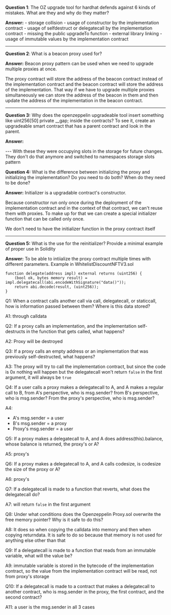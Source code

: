 **Question 1**: The OZ upgrade tool for hardhat defends against 6 kinds of mistakes. What are they and why do they matter?

**Answer:**
    - storage collision
    - usage of constructor by the implementation contract
    - usage of selfdestruct or delegatecall by the implementation contract
    - missing the public upgradeTo function
    - external library linking
    - usage of immutable values by the implementation contract

---

**Question 2**: What is a beacon proxy used for?

**Answer:** Beacon proxy pattern can be used when we need to upgrade multiple proxies at once.

The proxy contract will store the address of the beacon contract instead of the implementation contract and the beacon contract will store the address of the implementation. That way if we have to upgrade multiple proxies simultaneously we can store the address of the beacon in them and then update the address of the implementation in the beacon contract.

---

**Question 3:** Why does the openzeppelin upgradeable tool insert something like uint256[50] private __gap; inside the contracts? To see it, create an upgradeable smart contract that has a parent contract and look in the parent.

**Answer:**

--- With these they were occupying slots in the storage for future changes. They don't do that anymore and switched to namespaces storage slots pattern

**Question 4:** What is the difference between initializing the proxy and initializing the implementation? Do you need to do both? When do they need to be done?

**Answer:** Initializer is a upgradable contract's constructor.

Because constructor run only once during the deployment of the implementation contract and in the context of that contract, we can't reuse them with proxies. To make up for that we can create a special initializer function that can be called only once.

We don't need to have the initializer function in the proxy contract itself

---

**Question 5:** What is the use for the reinitializer? Provide a minimal example of proper use in Solidity

**Answer:** To be able to intiialize the proxy contract multiple times with different parameters. Example in WhitelistDiscountNFTV3.sol



```solidity
function delegate(address impl) external returns (uint256) {
    (bool ok, bytes memory result) = impl.delegatecall(abi.encodeWithSignature("data()"));
    return abi.decode(result, (uint256));
}
```

Q1: When a contract calls another call via call, delegatecall, or staticcall, how is information passed between them? Where is this data stored?

A1: through calldata

Q2: If a proxy calls an implementation, and the implementation self-destructs in the function that gets called, what happens?

A2: Proxy will be destroyed

Q3: If a proxy calls an empty address or an implementation that was previously self-destructed, what happens?

A3: The proxy will try to call the implementation contract, but since the code is 0x nothing will happen but the delegatecall won't return `false` in the first argument, it will always be `true`

Q4: If a user calls a proxy makes a delegatecall to A, and A makes a regular call to B, from A's perspective, who is msg.sender? from B's perspective, who is msg.sender? From the proxy's perspective, who is msg.sender?

A4:
- A's msg.sender = a user
- B's msg.sender = a proxy
- Proxy's msg.sender = a user

Q5: If a proxy makes a delegatecall to A, and A does address(this).balance, whose balance is returned, the proxy's or A?

A5: proxy's

Q6: If a proxy makes a delegatecall to A, and A calls codesize, is codesize the size of the proxy or A?

A6: proxy's

Q7: If a delegatecall is made to a function that reverts, what does the delegatecall do?

A7: will return `false` in the first argument

Q8: Under what conditions does the Openzeppelin Proxy.sol overwrite the free memory pointer? Why is it safe to do this?

A8: It does so when copying the calldata into memory and then when copying returndata. It is safe to do so because that memory is not used for anything else other than that

Q9: If a delegatecall is made to a function that reads from an immutable variable, what will the value be?

A9: immutable variable is stored in the bytecode of the implementation contract, so the value from the implementation contract will be read, not from proxy's storage

Q10: If a delegatecall is made to a contract that makes a delegatecall to another contract, who is msg.sender in the proxy, the first contract, and the second contract?

A11: a user is the msg.sender in all 3 cases